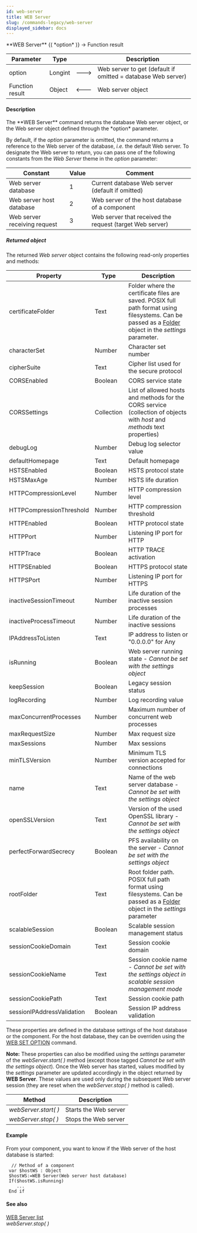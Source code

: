 ```yaml
---
id: web-server
title: WEB Server
slug: /commands-legacy/web-server
displayed_sidebar: docs
---
```


<!--REF #_command_.WEB Server.Syntax-->**WEB Server** {( *option* )} -> Function result<!-- END REF-->
<!--REF #_command_.WEB Server.Params-->
| Parameter | Type |  | Description |
| --- | --- | --- | --- |
| option | Longint | &#x1F852; | Web server to get (default if omitted = database Web server) |
| Function result | Object | &#x1F850; | Web server object |

<!-- END REF-->

#### Description 

<!--REF #_command_.WEB Server.Summary-->The **WEB Server** command returns the database Web server object, or the Web server object defined through the *option* parameter.<!-- END REF--> 

By default, if the *option* parameter is omitted, the command returns a reference to the Web server of the database, *i.e.* the default Web server. To designate the Web server to return, you can pass one of the following constants from the *Web Server* theme in the *option* parameter:

| Constant                     | Value | Comment                                                  |
| ---------------------------- | ----- | -------------------------------------------------------- |
| Web server database          | 1     | Current database Web server (default if omitted)         |
| Web server host database     | 2     | Web server of the host database of a component           |
| Web server receiving request | 3     | Web server that received the request (target Web server) |

##### Returned object 

The returned *Web server* object contains the following read-only properties and methods:

| **Property**               | **Type**   | **Description**                                                                                                                                                    |
| -------------------------- | ---------- | ------------------------------------------------------------------------------------------------------------------------------------------------------------------ |
| certificateFolder          | Text       | Folder where the certificate files are saved. POSIX full path format using filesystems. Can be passed as a [Folder](folder.md) object in the *settings* parameter. |
| characterSet               | Number     | Character set number                                                                                                                                               |
| cipherSuite                | Text       | Cipher list used for the secure protocol                                                                                                                           |
| CORSEnabled                | Boolean    | CORS service state                                                                                                                                                 |
| CORSSettings               | Collection | List of allowed hosts and methods for the CORS service (collection of objects with *host* and *methods* text properties)                                           |
| debugLog                   | Number     | Debug log selector value                                                                                                                                           |
| defaultHomepage            | Text       | Default homepage                                                                                                                                                   |
| HSTSEnabled                | Boolean    | HSTS protocol state                                                                                                                                                |
| HSTSMaxAge                 | Number     | HSTS life duration                                                                                                                                                 |
| HTTPCompressionLevel       | Number     | HTTP compression level                                                                                                                                             |
| HTTPCompressionThreshold   | Number     | HTTP compression threshold                                                                                                                                         |
| HTTPEnabled                | Boolean    | HTTP protocol state                                                                                                                                                |
| HTTPPort                   | Number     | Listening IP port for HTTP                                                                                                                                         |
| HTTPTrace                  | Boolean    | HTTP TRACE activation                                                                                                                                              |
| HTTPSEnabled               | Boolean    | HTTPS protocol state                                                                                                                                               |
| HTTPSPort                  | Number     | Listening IP port for HTTPS                                                                                                                                        |
| inactiveSessionTimeout     | Number     | Life duration of the inactive session processes                                                                                                                    |
| inactiveProcessTimeout     | Number     | Life duration of the inactive sessions                                                                                                                             |
| IPAddressToListen          | Text       | IP address to listen or "0.0.0.0" for Any                                                                                                                          |
| isRunning                  | Boolean    | Web server running state - *Cannot be set with the settings object*                                                                                                |
| keepSession                | Boolean    | Legacy session status                                                                                                                                              |
| logRecording               | Number     | Log recording value                                                                                                                                                |
| maxConcurrentProcesses     | Number     | Maximum number of concurrent web processes                                                                                                                         |
| maxRequestSize             | Number     | Max request size                                                                                                                                                   |
| maxSessions                | Number     | Max sessions                                                                                                                                                       |
| minTLSVersion              | Number     | Minimum TLS version accepted for connections                                                                                                                       |
| name                       | Text       | Name of the web server database - *Cannot be set with the* *settings* *object*                                                                                     |
| openSSLVersion             | Text       | Version of the used OpenSSL library - *Cannot be set with the* *settings* *object*                                                                                 |
| perfectForwardSecrecy      | Boolean    | PFS availability on the server - *Cannot be set with the* *settings* *object*                                                                                      |
| rootFolder                 | Text       | Root folder path. POSIX full path format using filesystems. Can be passed as a [Folder](folder.md) object in the *settings* parameter                              |
| scalableSession            | Boolean    | Scalable session management status                                                                                                                                 |
| sessionCookieDomain        | Text       | Session cookie domain                                                                                                                                              |
| sessionCookieName          | Text       | Session cookie name - *Cannot be set with the* *settings* *object in scalable session management mode*                                                             |
| sessionCookiePath          | Text       | Session cookie path                                                                                                                                                |
| sessionIPAddressValidation | Boolean    | Session IP address validation                                                                                                                                      |

These properties are defined in the database settings of the host database or the component. For the host database, they can be overriden using the [WEB SET OPTION](web-set-option.md) command. 

**Note:** These properties can also be modified using the *settings* parameter of the *webServer.start( )* method (except those tagged *Cannot be set with the settings object*). Once the Web server has started, values modified by the *settings* parameter are updated accordingly in the object returned by **WEB Server**. These values are used only during the subsequent Web server session (they are reset when the *webServer.stop( )* method is called). 

| **Method**           | **Description**       |
| -------------------- | --------------------- |
| *webServer.start( )* | Starts the Web server |
| *webServer.stop( )*  | Stops the Web server  |

#### Example 

From your component, you want to know if the Web server of the host database is started:

```4d
  // Method of a component
 var $hostWS : Object
 $hostWS:=WEB Server(Web server host database)
 If($hostWS.isRunning)
    ...
 End if
```

#### See also 

[WEB Server list](web-server-list.md)  
*webServer.stop( )*  